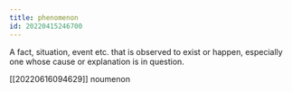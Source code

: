```yaml
---
title: phenomenon
id: 20220415246700
---
```


A fact, situation, event etc. that is observed to exist or happen, especially one whose cause or explanation is in question.

[[20220616094629]] noumenon
